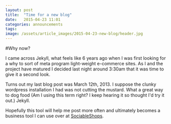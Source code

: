```yaml
---
layout: post
title:  "Time for a new blog"
date:   2015-04-23 11:01
categories: announcements
tags:
image: /assets/article_images/2015-04-23-new-blog/header.jpg
---
```

#Why now?

I came across Jekyll, what feels like 6 years ago when I was first looking
for a why to sort of meta program light-weight e-commerce sites. As I and
the project have matured I decided last night around 3:30am that it was time
to give it a second look.

Turns out my last blog post was March 12th, 2013. I suppose the clunky wordpress
installation I had was not cutting the mustard. What a great way to dog food (Am I using
this term right? I keep hearing it so thought I'd try it out.) Jekyll.

Hopefully this tool will help me post more often and ultimately becomes a
business tool I can use over at [SociableShops](http://sociableshops.com).
